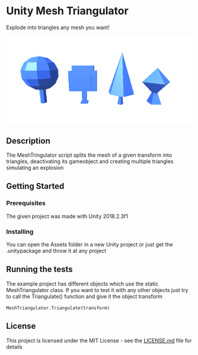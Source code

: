# Unity Mesh Triangulator

Explode into triangles any mesh you want!

![](MeshTriangulator.gif)

## Description

The MeshTringulator script splits the mesh of a given transform into triangles, deactivating its gameobject and creating multiple triangles simulating an explosion

## Getting Started
### Prerequisites

The given project was made with Unity 2018.2.3f1

### Installing

You can open the Assets folder in a new Unity project or just get the .unitypackage and throw it at any project

## Running the tests

The example project has different objects which use the static MeshTriangulator class. 
If you want to test it with any other objects just try to call the Triangulate() function and give it the object transform 

```
MeshTriangulator.Triangulate(transform)
```

## License

This project is licensed under the MIT License - see the [LICENSE.md](LICENSE.md) file for details
